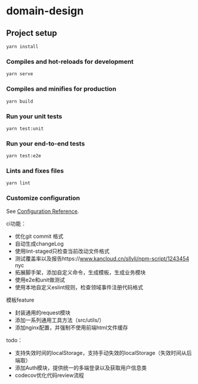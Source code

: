 # domain-design

## Project setup
```
yarn install
```

### Compiles and hot-reloads for development
```
yarn serve
```

### Compiles and minifies for production
```
yarn build
```

### Run your unit tests
```
yarn test:unit
```

### Run your end-to-end tests
```
yarn test:e2e
```

### Lints and fixes files
```
yarn lint
```

### Customize configuration
See [Configuration Reference](https://cli.vuejs.org/config/).


ci功能：
- 优化git commit 格式
- 自动生成changeLog
- 使用lint-staged只检查当前改动文件格式
- 测试覆盖率以及报告https://www.kancloud.cn/sllyli/npm-script/1243454 nyc
- 拓展脚手架，添加自定义命令，生成模板，生成业务模块
- 使用e2e和unit做测试
- 使用本地自定义eslint规则，检查领域事件注册代码格式

模板feature
- 封装通用的request模块
- 添加一系列通用工具方法（src/utils/）
- 添加nginx配置，并强制不使用前端html文件缓存

todo：
- 支持失效时间的localStorage，支持手动失效的localStorage（失效时间从后端取）
- 添加Auth模块，提供统一的多端登录以及获取用户信息类
- codecov优化代码review流程


<!-- HUSKY_SKIP_HOOKS

开发流程说明：
- 代码提交 统一使用yarn commit提交代码

commit选项说明：
feat 新功能
fix Bug 修复
docs 文档更新
style 代码的格式，标点符号的更新
refactor 代码重构
perf 性能优化
test 测试更新
build 构建系统或者包依赖更新
ci CI 配置，脚本文件等更新
chore 非 src 或者 测试文件的更新
revert commit 回退 -->